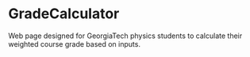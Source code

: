 # GradeCalculator

Web page designed for GeorgiaTech physics students to calculate their weighted course grade based on inputs.

